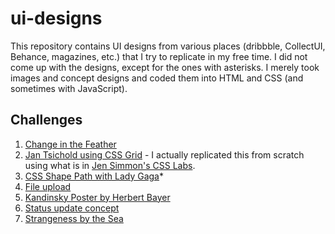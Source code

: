 # ui-designs

This repository contains UI designs from various places (dribbble, CollectUI, Behance, magazines, etc.) that I try to replicate in my free time. I did not come up with the designs, except for the ones with asterisks. I merely took images and concept designs and coded them into HTML and CSS (and sometimes with JavaScript).

## Challenges

1. [Change in the Feather](https://celestialcinnamon.github.io/ui-designs/challenges/change-in%20-the-feather/)
2. [Jan Tsichold using CSS Grid](https://celestialcinnamon.github.io/ui-designs/challenges/css-grid-jan-tsichold/) - I actually replicated this from scratch using what is in [Jen Simmon's CSS Labs](https://labs.jensimmons.com).
3. [CSS Shape Path with Lady Gaga](https://celestialcinnamon.github.io/ui-designs/challenges/css-shape-path/)*
4. [File upload](https://celestialcinnamon.github.io/ui-designs/challenges/file-upload/)
5. [Kandinsky Poster by Herbert Bayer](https://celestialcinnamon.github.io/ui-designs/challenges/herbert-bayer-kadinsky-poster/)
6. [Status update concept](https://celestialcinnamon.github.io/ui-designs/challenges/status-update/)
7. [Strangeness by the Sea](https://celestialcinnamon.github.io/ui-designs/challenges/strangeness-by-the-sea/)
